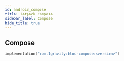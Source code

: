 ```yaml
---
id: android_compose
title: Jetpack Compose
sidebar_label: Compose
hide_title: true
---
```


## Compose


```kotlin
implementation("com.1gravity:bloc-compose:<version>")
```
